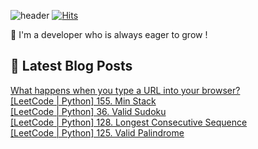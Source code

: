 

![header](https://capsule-render.vercel.app/api?type=venom&height=300&color=gradient&text=Hello%20!&textBg=false&fontSize=70&animation=blink&section=header&reversal=false)
[![Hits](https://hits.seeyoufarm.com/api/count/incr/badge.svg?url=https%3A%2F%2Fgithub.com%2Fyesolz%2Fhit-counter&count_bg=%23C6CCFF&title_bg=%23C8C8C8&icon=&icon_color=%23E7E7E7&title=welcome&edge_flat=false)](https://hits.seeyoufarm.com)

🚀 I'm a developer who is always eager to grow !

## 💌 Latest Blog Posts

<a href=https://yesolz.tistory.com/entry/What-happens-when-you-type-a-URL-into-your-browser>What happens when you type a URL into your browser?</a></br><a href=https://yesolz.tistory.com/entry/LeetCode-Python-155-Min-Stack>[LeetCode | Python] 155. Min Stack</a></br><a href=https://yesolz.tistory.com/entry/LeetCode-Python-36-Valid-Sudoku>[LeetCode | Python] 36. Valid Sudoku</a></br><a href=https://yesolz.tistory.com/entry/LeetCode-Python-128-Longest-Consecutive-Sequence>[LeetCode | Python] 128. Longest Consecutive Sequence</a></br><a href=https://yesolz.tistory.com/entry/LeetCode-Python-125-Valid-Palindrome>[LeetCode | Python] 125. Valid Palindrome</a></br>